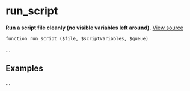 
# run_script

**Run a script file cleanly (no visible variables left around).** [View source](https://bitbucket.org/Eiskis/baseline.php/src/default/source/files/run_script.php?at=default)

	function run_script ($file, $scriptVariables, $queue)

...



## Examples

...
